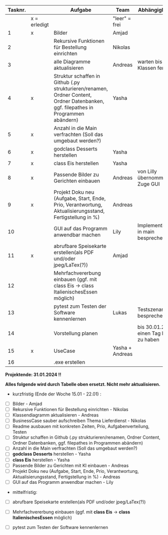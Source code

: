 
|	Tasknr.	|		|	Aufgabe	|	Team	|	Abhängigkeiten	|	Startdatum	|	Enddatum	|	Prio	|
|	---	|	---	|	---	|	---	|	---	|	---	|	---	|	---	|
|		|	x = erledigt	|		|	"leer" = frei	|		|		|		|		|
|	1	|	x	|	Bilder	|	Amjad	|		|		|	29.01.2024	|		|
|	2	|		|	Rekursive Funktionen für Bestellung einrichten	|	Nikolas	|		|	01.01.2024	|	29.01.2024	|		|
|	3	|		|	 alle Diagramme aktualisieren |	Andreas	|		warten bis Klassen fertig|		|	29.01.2024	|		|
|	4	|	x	|	Struktur schaffen in Github (.py strukturieren/renamen, Ordner Content, Ordner Datenbanken, ggf. filepathes in Programmen abändern)	|	Yasha	|		|		|	29.01.2024	|		|
|	5	|	x	|	Anzahl in die Main verfrachten (Soll das umgebaut werden?)	|		|		|		|		|		|
|	6	|	x	|	godclass Desserts herstellen	|	Yasha	|		|	25.12.2023	|	29.01.2024	|		|
|	7	|	x	|	class Eis herstellen	|	Yasha	|		|	25.12.2023	|	18.01.2024	|		|
|	8	|	x|	Passende Bilder zu Gerichten einbauen	|	Andreas	|	von Lilly übernommen im Zuge GUI	|	15.01.2024	|	29.01.2024	|		|
|	9	|	x	|	Projekt Doku neu (Aufgabe, Start, Ende, Prio, Verantwortung, Aktualisierungsstand, Fertigstellung in %)	|	Andreas	|		|	25.12.2023	|	18.01.2024	|		|
|	10	|		|	GUI auf das Programm anwendbar machen	|	Lily	|	Implementierung in main besprechen	|	25.12.2023	|	29.01.2024	|		|
|	11	|	x	|	abrufbare Speisekarte erstellen(als PDF und/oder jpeg/LaTex(?))	|	Amjad	|		|		|		|		|
|	12	|		|	Mehrfachvererbung einbauen (ggf. mit class Eis -> class ItalienischesEssen möglich)	|		|		|		|		|		|
|	13	|		|	pytest zum Testen der Software kennenlernen	|	Lukas	|	Testszenarien besprechen	|	23.01.2024	|	29.01.2024	|		|
|	14	|		|	Vorstellung planen |		|		bis 30.01.24 um einen Tag Puffer zu haben|		22.01.2024|		30.01.24|		!|
|	15	|	x	|	UseCase |	Yasha + Andreas	|		|		|		30.01.24|		!!|
|	16	|		|	.exe erstellen |		|		|		|		31.01.24|		|



**Projektende: 31.01.2024 !!**

**Alles folgende wird durch Tabelle oben ersetzt. Nicht mehr aktualisieren.**

- kurzfristig (Ende der Woche 15.01 - 22.01) :
- [ ] Bilder - Amjad
- [ ] Rekursive Funktionen für Bestellung einrichten - Nikolas
- [ ] Klassendiagramm aktualisieren - Andreas
- [ ] BusinessCase sauber aufschreiben Thema Lieferdienst - Nikolas
- [ ] Readme ausbauen mit konkreten Zeiten, Prio, Aufgabenverteilung, Testen
- [ ] Struktur schaffen in Github (.py strukturieren/renamen, Ordner Content, Ordner Datenbanken, ggf. filepathes in Programmen abändern)
- [ ] Anzahl in die Main verfrachten (Soll das umgebaut werden?)
- [ ] **godclass Desserts** herstellen - Yasha
- [ ] **class Eis** herstellen - Yasha
- [ ] Passende Bilder zu Gerichten mit KI einbauen - Andreas
- [ ] Projekt Doku neu (Aufgabe, Start, Ende, Prio, Verantwortung, Aktualisierungsstand, Fertigstellung in %) - Andreas
- [ ] GUI auf das Programm anwendbar machen - Lily

- mittelfristig:
- [ ] abrufbare Speisekarte erstellen(als PDF und/oder jpeg/LaTex(?))
- [ ] Mehrfachvererbung einbauen (ggf. mit **class Eis** -> **class ItalienischesEssen** möglich)
- [ ] pytest zum Testen der Software kennenlernen

